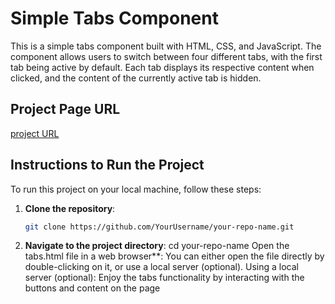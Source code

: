 # Simple Tabs Component

This is a simple tabs component built with HTML, CSS, and JavaScript. The component allows users to switch between four different tabs, with the first tab being active by default.
Each tab displays its respective content when clicked, and the content of the currently active tab is hidden.

## Project Page URL

[project URL](https://anonymous2024-spec.github.io/js-sh-projects/tabs/tabs.html) 

## Instructions to Run the Project

To run this project on your local machine, follow these steps:

1. **Clone the repository**:
   ```bash
   git clone https://github.com/YourUsername/your-repo-name.git
2. **Navigate to the project directory**:
cd your-repo-name
Open the tabs.html file in a web browser**:
You can either open the file directly by double-clicking on it, or use a local server (optional).
Using a local server (optional):
Enjoy the tabs functionality by interacting with the buttons and content on the page
